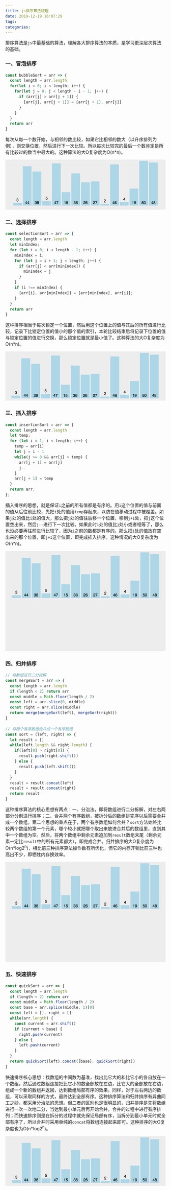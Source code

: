 ```yaml
---
title: js排序算法梳理
date: 2019-12-19 16:07:29
tags:
categories:
---
```

排序算法是`js`中最基础的算法，理解各大排序算法的本质，是学习更深层次算法的基础。

### 一、冒泡排序
```javascript
const bubbleSort = arr => {
  const length = arr.length
  for(let i = 0; i < length; i++) {
    for(let j = 0; j < length - i - 1; j++) {
      if (arr[j] > arr[j + 1]) {
        [arr[j], arr[j + 1]] = [arr[j + 1], arr[j]]
      }
    }
  }
  return arr
}
```
每次从每一个数开始，与相邻的数比较，如果它比相邻的数大（以升序排列为例），则交换位置，然后进行下一次比较。所以每次比较完的最后一个数肯定是所有比较过的数当中最大的。这种算法的大O复杂度为O(n*n)。

![冒泡排序动态示意图](js排序算法梳理/bubbleSort.gif)

### 二、选择排序
```javascript
const selectionSort = arr => {
  const length = arr.length
  let minIndex;
  for (let i = 0; i < length - 1; i++) {
    minIndex = i;
    for (let j = i + 1; j < length; j++) {
      if (arr[j] < arr[minIndex]) {
        minIndex = j
      }
    }
    if (i !== minIndex) {
      [arr[i], arr[minIndex]] = [arr[minIndex], arr[i]];
    }
  }
  return arr
}
```
这种排序相当于每次锁定一个位置，然后用这个位置上的值与其后的所有值进行比较，记录下比锁定位置的值小的那个值的索引，本轮比较结束后将记录下位置的值与锁定位置的值进行交换，那么锁定位置就是最小值了。这种算法的大O复杂度为O(n*n)。

![选择排序动态示意图](js排序算法梳理/selectionSort.gif)

### 三、插入排序
```javascript
const insertionSort = arr => {
  const length = arr.length
  let temp;
  for (let i = 1; i < length; i++) {
    temp = arr[i]
    let j = i - 1
    while(j >= 0 && arr[j] > temp) {
      arr[j + 1] = arr[j]
      j--
    }
    arr[j + 1] = temp
  }
  return arr;
};
```
插入排序的思想，就是保证`i`之前的所有值都是有序的。用`i`这个位置的值与前面的值从后往前比较，先把`i`处的值用`temp`存起来，以防在值移动过程中被覆盖。如果`j`处的值比`i`处的值大，那么把`j`处的值往后移一个位置，移到`j+1`处，把`j`这个位置空出来，然后`j--`进行下一次比较。如果此时`i`处的值比`j`处小或者相等了，那么也没必要再往前进行比较了，因为`i`之前的数都是有序的。那么把`i`处的值放在空出来的那个位置，即`j+1`这个位置，即完成插入排序。这种情况的大O复杂度为O(n*n)。

![插入排序动态示意图](js排序算法梳理/insertionSort.gif)

### 四、归并排序
```javascript
// 将数组进行二分拆解
const mergeSort = arr => {
  const length = arr.length
  if (length < 2) return arr
  const middle = Math.floor(length / 2)
  const left = arr.slice(0, middle)
  const right = arr.slice(middle)
  return merge(mergeSort(left), mergeSort(right))
}

// 将两个有序数组合并成一个有序数组
const sort = (left, right) => {
  let result = []
  while(left.length && right.length) {
    if(left[0] > right[0]) {
      result.push(right.shift())
    } else {
      result.push(left.shift())
    }
  }
  result = result.concat(left)
  result = result.concat(right)
  return result
}
```
这种排序算法的核心思想有两点：一、分治法，即将数组进行二分拆解，对左右两部分分别进行排序；二、合并两个有序数组，被拆分后的数组排完序以后需要合并成一个数组。第二个思想的重点在于，两个有序数组如何合并？`sort`方法始终比较两个数组的第一个元素，哪个较小就把哪个取出来放进合并后的数组里，直到其中一个数组为空。然后，将两个数组中剩余元素追加到`result`数组末尾（剩余元素一定比`result`中的所有元素都大），即完成合并。归并排序的大O复杂度为O(n*log2<sup>n</sup>)，相比前三种排序算法操作数有所优化，但它的内存开销比前三种也高出不少，即牺牲内存换效率。

![归并排序动态示意图](js排序算法梳理/mergeSort.gif)

### 五、快速排序
```javascript
const quickSort = arr => {
  const length = arr.length
  if (length < 2) return arr
  const middle = Math.floor(length / 2)
  const base = arr.splice(middle, 1)[0]
  const left = [], right = []
  while(arr.length) {
    const current = arr.shift()
    if (current > base) {
      right.push(current)
    } else {
      left.push(current)
    }
  }
  return quickSort(left).concat([base], quickSort(right))
}
```
快速排序核心思想：找数组的中间数为基准，找出比它大的和比它小的各自放在一个数组，然后通过数组连接把比它小的数全部放在左边，比它大的全部放在右边，组成一个新的数组并返回，达到数组局部有序的效果。同样，对于左右两边的数组，可以采取同样的方式，最终达到全部有序。这种排序算法和归并排序有异曲同工之妙，都采用分治法的思想。但二者的区别也是很明显的，归并排序是先将数组进行一次一次地二分，当达到最小单元后再开始合并，合并的过程中进行有序排列；而快速排序则是在拆分的过程中就先保证局部有序，当拆分到最小单元时就全部有序了，所以合并时采用单纯的`concat`将数组连接起来即可。这种排序的大O复杂度也为O(n*log2<sup>n</sup>)。

![快速排序动态示意图](js排序算法梳理/quickSort.gif)